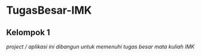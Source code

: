# TugasBesar-IMK
Kelompok 1
--
*project / aplikasi ini dibangun untuk memenuhi tugas besar mata kuliah IMK*

